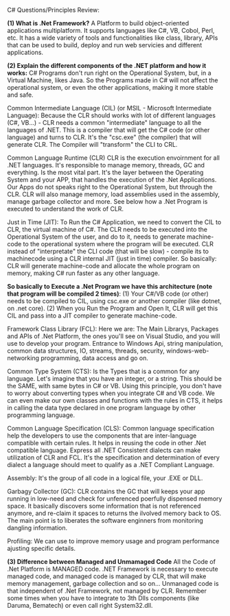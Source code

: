 C# Questions/Principles Review:

**(1) What is .Net Framework?**
A Platform to build object-oriented applications multiplatform. It supports languages like C#, VB, Cobol, Perl, etc. It has a wide variety of tools and functionalities like class, library, APIs that can be used to build, deploy and run web servicies and different applications.

**(2) Explain the different components of the .NET platform and how it works:**
C# Programs don't run right on the Operational System, but, in a Virtual Machine, likes Java. So the Programs made in C# will not affect the operational system, or even the other applications, making it more stable and safe.


Common Intermediate Language (CIL) (or MSIL - Microsoft Intermediate Language):
Because the CLR should works with lot of different languages (C#, VB...) - CLR needs a common "intermediate" language to all the languages of .NET. This is a compiler that will get the C# code (or other language) and turns to CLR. It's the "csc.exe" (the compiler) that will generate CLR. The Compiler will "transform" the CLI to CRL.

Common Language Runtime (CLR)
CLR is the execution envoirnment for all .NET languages. It's responsible to manage memory, threads, GC and everything. Is the most vital part. It's the layer between the Operating System and your APP, that handles the execution of the .Net Applications. Our Apps do not speaks right to the Operational System, but through the CLR. CLR will also manage memory, load assemblies used in the assembly, manage garbage collector and more. See below how a .Net Program is executed to understand the work of CLR.

Just in Time (JIT):
To Run the C# Application, we need to convert the CIL to CLR, the virtual machine of C#. The CLR needs to be executed into the Operational System of the user, and do to it, needs to generate machine-code to the operational system where the program will be executed. CLR instead of "interpretate" the CLI code (that will be slow) - compile its to machinecode using a CLR internal JIT (just in time) compiler. So basically: CLR will generate machine-code and allocate the whole program on memory, making C# run faster as any other language.

**So basically to Execute a .Net Program we have this architecture (note that program will be compiled 2 times)**:
(1) Your C#/VB code (or other) needs to be compiled to CIL, using csc.exe or another compiler (like dotnet, on .net core).
(2) When you Run the Program and Open It, CLR will get this CIL and pass into a JIT compiler to generate machine-code.

Framework Class Library (FCL):
Here we are: The Main Librarys, Packages and APIs of .Net Platform, the ones you'll see on Visual Studio, and you will use to develop your program. Entrance to Windows Api, string manipulation, common data structures, IO, streams, threads, security, windows-web-networking programming, data access and go on.

Common Type System (CTS):
Is the Types that is a common for any language. Let's imagine that you have an integer, or a string. This should be the SAME, with same bytes in C# or VB. Using this principle, you don't have to worry about converting types when you integrate C# and VB code. We can even make our own classes and functions with the rules in CTS, it helps in calling the data type declared in one program language by other programming language.

Common Language Specification (CLS):
Common language specification help the developers to use the components that are inter-language compatible with certain rules. It helps in reusing the code in other .Net compatible language. Express all .NET Consistent dialects can make utilization of CLR and FCL. It's the specification and determination of every dialect a language should meet to qualify as a .NET Compliant Language. 

Assembly:
It's the group of all code in a logical file, your .EXE or DLL.

Garbagy Collector (GC):
CLR contains the GC that will keeps your app running in low-need and check for unferenced poerfully dispensed memory space. It basically discovers some information that is not referenced anymore, and re-claim it spaces to returns the ilvolved memory back to OS. The main point is to liberates the software enginners from monitoring dangling information.

Profiling:
We can use to improve memory usage and program performance ajusting specific details.

**(3) Difference between Managed and Unmamaged Code**
All the Code of .Net Platform is MANAGED code. .NET Framework is necessary to execute managed code, and managed code is managed by CLR, that will make memory management, garbage collection and so on... Unmanaged code is that independent of .Net Framework, not managed by CLR. Remember some times when you have to integrate to 3th Dlls components (like Daruma, Bematech) or even call right System32.dll.